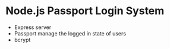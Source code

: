 # Node.js Passport Login System 
- Express server 
- Passport manage the logged in state of users
- bcrypt 



